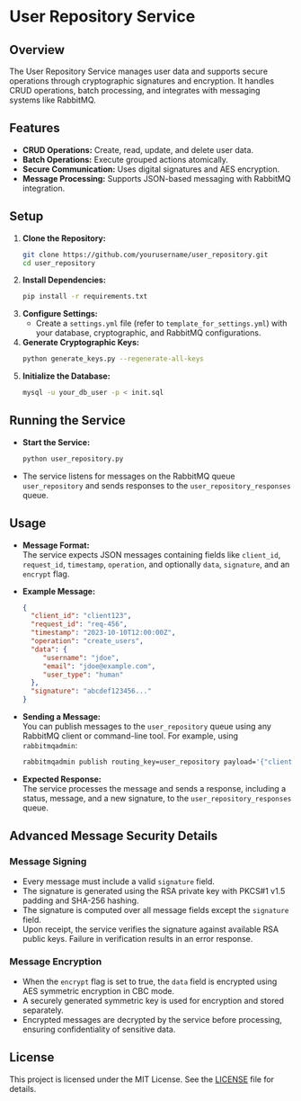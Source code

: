# User Repository Service

## Overview
The User Repository Service manages user data and supports secure operations through cryptographic signatures and encryption. It handles CRUD operations, batch processing, and integrates with messaging systems like RabbitMQ.

## Features
- **CRUD Operations:** Create, read, update, and delete user data.
- **Batch Operations:** Execute grouped actions atomically.
- **Secure Communication:** Uses digital signatures and AES encryption.
- **Message Processing:** Supports JSON-based messaging with RabbitMQ integration.

## Setup
1. **Clone the Repository:**
    ```bash
    git clone https://github.com/yourusername/user_repository.git
    cd user_repository
    ```
2. **Install Dependencies:**
    ```bash
    pip install -r requirements.txt
    ```
3. **Configure Settings:**
    - Create a `settings.yml` file (refer to `template_for_settings.yml`) with your database, cryptographic, and RabbitMQ configurations.
4. **Generate Cryptographic Keys:**
    ```bash
    python generate_keys.py --regenerate-all-keys
    ```
5. **Initialize the Database:**
    ```bash
    mysql -u your_db_user -p < init.sql
    ```

## Running the Service
- **Start the Service:**
    ```bash
    python user_repository.py
    ```
- The service listens for messages on the RabbitMQ queue `user_repository` and sends responses to the `user_repository_responses` queue.

## Usage
- **Message Format:**  
  The service expects JSON messages containing fields like `client_id`, `request_id`, `timestamp`, `operation`, and optionally `data`, `signature`, and an `encrypt` flag.
  
- **Example Message:**  
    ```json
    {
      "client_id": "client123",
      "request_id": "req-456",
      "timestamp": "2023-10-10T12:00:00Z",
      "operation": "create_users",
      "data": {
         "username": "jdoe",
         "email": "jdoe@example.com",
         "user_type": "human"
      },
      "signature": "abcdef123456..."
    }
    ```
  
- **Sending a Message:**  
  You can publish messages to the `user_repository` queue using any RabbitMQ client or command-line tool. For example, using `rabbitmqadmin`:
    ```bash
    rabbitmqadmin publish routing_key=user_repository payload='{"client_id":"client123", "request_id":"req-456", "timestamp":"2023-10-10T12:00:00Z", "operation":"create_users", "data":{"username":"jdoe", "email":"jdoe@example.com", "user_type":"human"}, "signature":"abcdef123456..."}'
    ```
  
- **Expected Response:**  
  The service processes the message and sends a response, including a status, message, and a new signature, to the `user_repository_responses` queue.

## Advanced Message Security Details

### Message Signing
- Every message must include a valid `signature` field.
- The signature is generated using the RSA private key with PKCS#1 v1.5 padding and SHA-256 hashing.
- The signature is computed over all message fields except the `signature` field.
- Upon receipt, the service verifies the signature against available RSA public keys. Failure in verification results in an error response.

### Message Encryption
- When the `encrypt` flag is set to true, the `data` field is encrypted using AES symmetric encryption in CBC mode.
- A securely generated symmetric key is used for encryption and stored separately.
- Encrypted messages are decrypted by the service before processing, ensuring confidentiality of sensitive data.

## License
This project is licensed under the MIT License. See the [LICENSE](LICENSE.md) file for details.